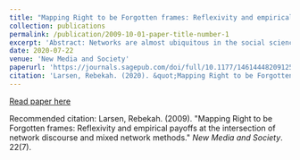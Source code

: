 ```yaml
---
title: "Mapping Right to be Forgotten frames: Reflexivity and empirical payoffs at the intersection of network discourse and mixed network methods"
collection: publications
permalink: /publication/2009-10-01-paper-title-number-1
excerpt: 'Abstract: Networks are almost ubiquitous in the social sciences, in terms of method and structure. Dominant discourses around networks–concerning their purported democratic, progressive values and capacities–also impact how they are approached in research. This article illustrates the potential of this impact by tracing the trajectory and findings of a project focused on networked discussion of an Internet privacy debate. Using mixed methods—hyperlink network mapping, textual analysis (qualitative and quantitative), and semi-structured interviews—I examine online framing of a controversial data protection concept, the Right to be Forgotten. Initial, more “traditional” research approaches allowed for insight only into the most central and visible frames and sources. This led to a reorientation of research approach. In attempt to diversify sources and framings, I began focusing on the margins and off the “networked public sphere.” This article thus also recounts the significant empirical findings that resulted from such reflexivity and reorientation.'
date: 2020-07-22
venue: 'New Media and Society'
paperurl: 'https://journals.sagepub.com/doi/full/10.1177/1461444820912534'
citation: 'Larsen, Rebekah. (2020). &quot;Mapping Right to be Forgotten frames: Reflexivity and empirical payoffs at the intersection of network discourse and mixed network methods&quot; <i>New Media and Society</i>. 22(7).'
---
```



[Read paper here](https://journals.sagepub.com/doi/full/10.1177/1461444820912534)

Recommended citation: Larsen, Rebekah. (2009). "Mapping Right to be Forgotten frames: Reflexivity and empirical payoffs at the intersection of network discourse and mixed network methods." <i>New Media and Society</i>. 22(7).